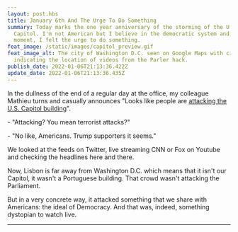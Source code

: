 ```yaml
---
layout: post.hbs
title: January 6th And The Urge To Do Something
summary: Today marks the one year anniversary of the storming of the U.S.
  Capitol. I'm not American but I believe in the democratic system and, at that
  moment, I felt the urge to do something.
feat_image: /static/images/capitol_preview.gif
feat_image_alt: The city of Washington D.C. seen on Google Maps with circles
  indicating the location of videos from the Parler hack.
publish_date: 2022-01-06T21:13:36.422Z
update_date: 2022-01-06T21:13:36.435Z
---
```

In the dullness of the end of a regular day at the office, my colleague Mathieu turns and casually announces "Looks like people are <a href="https://en.wikipedia.org/wiki/2021_United_States_Capitol_attack" target="_blank">attacking the U.S. Capitol building</a>".

\- "Attacking? You mean terrorist attacks?"

\- "No like, Americans. Trump supporters it seems."

We looked at the feeds on Twitter, live streaming CNN or Fox on Youtube and checking the headlines here and there.

Now, Lisbon is far away from Washington D.C. which means that it isn't our Capitol, it wasn't a Portuguese building. That crowd wasn't attacking the Parliament. 

But in a very concrete way, it attacked something that we share with Americans: the ideal of Democracy. And that was, indeed, something dystopian to watch live.

<hr>